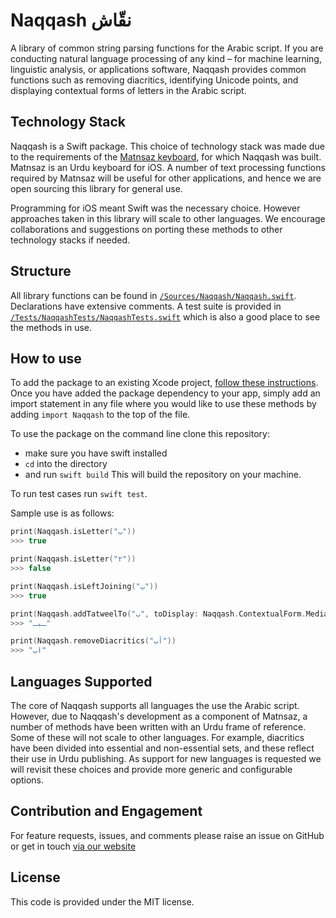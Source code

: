 # Naqqash نقّاش

A library of common string parsing functions for the Arabic script. If you are conducting natural language processing of any kind – for machine learning, linguistic analysis, or applications software, Naqqash provides common functions such as removing diacritics, identifying Unicode points, and displaying contextual forms of letters in the Arabic script.

## Technology Stack

Naqqash is a Swift package. This choice of technology stack was made due to the requirements of the [Matnsaz keyboard](https://matnsaz.net), for which Naqqash was built. Matnsaz is an Urdu keyboard for iOS. A number of text processing functions required by Matnsaz will be useful for other applications, and hence we are open sourcing this library for general use.

Programming for iOS meant Swift was the necessary choice. However approaches taken in this library will scale to other languages. We encourage collaborations and suggestions on porting these methods to other technology stacks if needed.

## Structure

All library functions can be found in [`/Sources/Naqqash/Naqqash.swift`](/Sources/Naqqash/Naqqash.swift). Declarations have extensive comments. A test suite is provided in [`/Tests/NaqqashTests/NaqqashTests.swift`](/Tests/NaqqashTests/NaqqashTests.swift) which is also a good place to see the methods in use.

## How to use

To add the package to an existing Xcode project, [follow these instructions](https://developer.apple.com/documentation/xcode/adding_package_dependencies_to_your_app). Once you have added the package dependency to your app, simply add an import statement in any file where you would like to use these methods by adding `import Naqqash` to the top of the file.

To use the package on the command line clone this repository:
- make sure you have swift installed
- `cd` into the directory
- and run `swift build`
This will build the repository on your machine.

To run test cases run `swift test`. 

Sample use is as follows:

```swift
print(Naqqash.isLetter("ب"))
>>> true

print(Naqqash.isLetter("۲"))
>>> false

print(Naqqash.isLeftJoining("ب"))
>>> true

print(Naqqash.addTatweelTo("ب", toDisplay: Naqqash.ContextualForm.Medial))
>>> "ـبـ"

print(Naqqash.removeDiacritics("اَب"))
>>> "اب"

```

## Languages Supported

The core of Naqqash supports all languages the use the Arabic script. However, due to Naqqash's development as a component of Matnsaz, a number of methods have been written with an Urdu frame of reference. Some of these will not scale to other languages. For example, diacritics have been divided into essential and non-essential sets, and these reflect their use in Urdu publishing. As support for new languages is requested we will revisit these choices and provide more generic and configurable options.

## Contribution and Engagement

For feature requests, issues, and comments please raise an issue on GitHub or get in touch [via our website](https://matnsaz.net/en/contact)

## License

This code is provided under the MIT license.